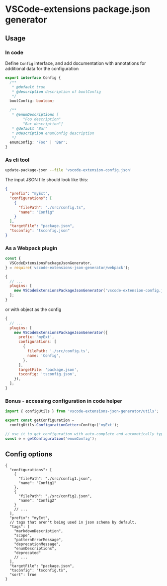 # VSCode-extensions package.json generator

## Usage

### In code

Define `Config` interface, and add documentation with annotations for additional data for the configuration

```ts
export interface Config {
  /**
   * @default true
   * @description description of boolConfig
   */
  boolConfig: boolean;

  /**
   * @enumDescriptions [
        "Foo description"
        "Bar description"]
   * @default "Bar"
   * @description enumConfig description
   */
  enumConfig: 'Foo' | 'Bar';
}
```

### As cli tool

```bash
update-package-json --file 'vscode-extension-config.json'
```

The input JSON file should look like this:

```json
{
  "prefix": "myExt",
  "configurations": [
    {
      "filePath": "./src/config.ts",
      "name": "Config"
    }
  ],
  "targetFile": "package.json",
  "tsconfig": "tsconfig.json"
}
```

### As a Webpack plugin

```js
const {
  VSCodeExtensionsPackageJsonGenerator,
} = require('vscode-extensions-json-generator/webpack');

{
  // ...
  plugins: [
    new VSCodeExtensionsPackageJsonGenerator('vscode-extension-config.json'),
  ];
}
```

or with object as the config

```js
{
  // ...
  plugins: [
    new VSCodeExtensionsPackageJsonGenerator({
      prefix: 'myExt',
      configurations: [
        {
          filePath: './src/config.ts',
          name: 'Config',
        },
      ],
      targetFile: 'package.json',
      tsconfig: 'tsconfig.json',
    }),
  ];
}
```

### Bonus - accessing configuration in code helper

```ts
import { configUtils } from 'vscode-extensions-json-generator/utils';

export const getConfiguration =
  configUtils.ConfigurationGetter<Config>('myExt');

// use it to get configuration with auto-complete and automatically type inference
const e = getConfiguration('enumConfig');
```

## Config options

```jsonc
{
  "configurations": [
    {
      "filePath": "./src/config1.json",
      "name": "Config1"
    },
    {
      "filePath": "./src/config2.json",
      "name": "Config2"
    }
    // ...
  ],
  "prefix": "myExt",
  // tags that aren't being used in json schema by default.
  "tags": [
    "markdownDescription",
    "scope",
    "patternErrorMessage",
    "deprecationMessage",
    "enumDescriptions",
    "deprecated"
    // ...
  ],
  "targetFile": "package.json",
  "tsconfig": "tsconfig.ts",
  "sort": true
}
```
